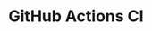 # GitHub Actions CI





















































































































































































































































































































































































































































































































































































































































































































































































































































































































































































































































































































































































































































































































































































































































































































































































































































































































































































































































































































































































































































































































































































































































































































































































































































































































































































































































































































































































































